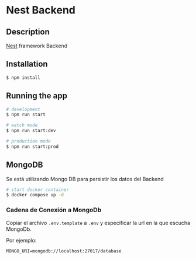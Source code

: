 # Nest Backend

## Description

[Nest](https://github.com/nestjs/nest) framework Backend

## Installation

```bash
$ npm install
```

## Running the app

```bash
# development
$ npm run start

# watch mode
$ npm run start:dev

# production mode
$ npm run start:prod
```

## MongoDB

Se está utilizando Mongo DB para persistir los datos del Backend

```bash
# start docker container
$ docker compose up -d
```

### Cadena de Conexión a MongoDb

Copiar el archivo `.env.template` a `.env` y especificar la url en la que escucha MongoDb.

Por ejemplo:

```plaintext
MONGO_URI=mongodb://localhost:27017/database
```
